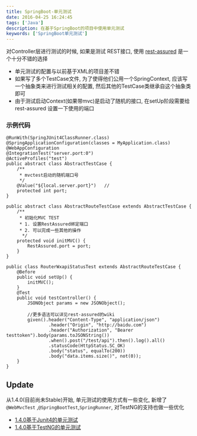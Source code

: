 ```yaml
---
title: SpringBoot-单元测试
date: 2016-04-25 16:24:45
tags: ['Java']
description: 在基于SpringBoot的项目中使用单元测试
keywords: ['SpringBoot单元测试']
---
```


对Controller层进行测试的时候, 如果是测试 REST接口, 使用 [rest-assured](https://github.com/jayway/rest-assured) 是一个十分不错的选择


<!-- more -->

+ 单元测试的配置与以前基于XML的项目差不错
+ 如果写了多个TestCase文件, 为了使得他们公用一个SpringContext, 应该写一个抽象类来进行测试相关的配置, 然后其他的TestCase类继承自这个抽象类即可
+ 由于测试启动Context(如果带mvc)是启动了随机的接口, 在setUp阶段需要给 rest-assured 设置一下使用的端口


### 示例代码

```
@RunWith(SpringJUnit4ClassRunner.class)
@SpringApplicationConfiguration(classes = MyApplication.class)
@WebAppConfiguration
@IntegrationTest("server.port:0")
@ActiveProfiles("test")
public abstract class AbstractTestCase {
	/**
	 * mvctest启动的随机端口号
	 */
	@Value("${local.server.port}")   //
	protected int port;
}
```

```
public abstract class AbstractRouteTestCase extends AbstractTestCase {
    /**
     * 初始化MVC TEST
     * 1. 设置RestAssured绑定端口
     * 2. 可以完成一些其他的操作
      */
    protected void initMVC() {
        RestAssured.port = port;
    }
}
```


```
public class RouterWxapiStatusTest extends AbstractRouteTestCase {
    @Before
    public void setUp() {
        initMVC();
    }
    @Test
    public void testController() {
    	JSONObject params = new JSONObject();

    	//更多语法可以详见rest-assured的wiki
    	given().header("Content-Type", "application/json")
                .header("Origin", "http://baidu.com")
                .header("Authorization", "Bearer testtoken").body(params.toJSONString())
                .when().post("/test/api").then().log().all()
                .statusCode(HttpStatus.SC_OK)
                .body("status", equalTo(200))
                .body("data.items.size()", not(0));
    }
}
```


## Update

从1.4.0(目前尚未Stable)开始, 单元测试的使用方式有一些变化, 新增了 `@WebMvcTest` ,`@SpringBootTest`,`SpringRunner`, 对TestNG的支持也做一些优化

+ [1.4.0基于Junit4的单元测试](https://github.com/spring-projects/spring-boot/tree/master/spring-boot-samples/spring-boot-sample-test/src/test/java/sample/test)
+ [1.4.0基于TestNG的单元测试](https://github.com/spring-projects/spring-boot/blob/master/spring-boot-samples/spring-boot-sample-testng/src/test/java/sample/testng/SampleTestNGApplicationTests.java) 



